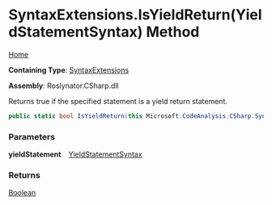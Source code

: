 # SyntaxExtensions\.IsYieldReturn\(YieldStatementSyntax\) Method

[Home](../../../../README.md)

**Containing Type**: [SyntaxExtensions](../README.md)

**Assembly**: Roslynator\.CSharp\.dll

  
Returns true if the specified statement is a yield return statement\.

```csharp
public static bool IsYieldReturn(this Microsoft.CodeAnalysis.CSharp.Syntax.YieldStatementSyntax yieldStatement)
```

### Parameters

**yieldStatement** &ensp; [YieldStatementSyntax](https://docs.microsoft.com/en-us/dotnet/api/microsoft.codeanalysis.csharp.syntax.yieldstatementsyntax)

### Returns

[Boolean](https://docs.microsoft.com/en-us/dotnet/api/system.boolean)


